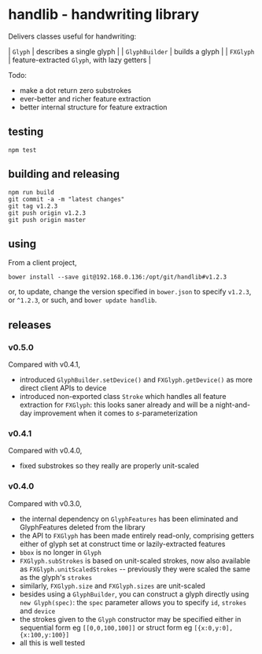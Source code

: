 # handlib - handwriting library

Delivers classes useful for handwriting:

| `Glyph` | describes a single glyph |
| `GlyphBuilder` | builds a glyph |
| `FXGlyph` | feature-extracted `Glyph`, with lazy getters |

Todo:

* make a dot return zero substrokes
* ever-better and richer feature extraction
* better internal structure for feature extraction

## testing

```shell
npm test
```

## building and releasing

```shell
npm run build
git commit -a -m "latest changes"
git tag v1.2.3
git push origin v1.2.3
git push origin master
```

## using

From a client project,

```shell
bower install --save git@192.168.0.136:/opt/git/handlib#v1.2.3
```

or, to update, change the version specified in `bower.json` to specify `v1.2.3`, or `^1.2.3`, or such,
and `bower update handlib`.

## releases

### v0.5.0

Compared with v0.4.1,

* introduced `GlyphBuilder.setDevice()` and `FXGlyph.getDevice()` as more direct client APIs to device
* introduced non-exported class `Stroke` which handles all feature extraction for `FXGlyph`:
  this looks saner already and will be a night-and-day improvement when it comes to $s$-parameterization

### v0.4.1

Compared with v0.4.0,

* fixed substrokes so they really are properly unit-scaled

### v0.4.0

Compared with v0.3.0,

* the internal dependency on `GlyphFeatures` has been eliminated and GlyphFeatures deleted from the library
* the API to `FXGlyph` has been made entirely read-only, comprising getters either of glyph set at construct time or lazily-extracted features
* `bbox` is no longer in `Glyph`
* `FXGlyph.subStrokes` is based on unit-scaled strokes, now also available as `FXGlyph.unitScaledStrokes` -- previously they were scaled the same as
  the glyph's `strokes`
* similarly, `FXGlyph.size` and `FXGlyph.sizes` are unit-scaled
* besides using a `GlyphBuilder`, you can construct a glyph directly using `new Glyph(spec)`: the `spec` parameter allows you to specify `id`, `strokes` and `device`
* the strokes given to the `Glyph` constructor may be specified either in sequential form eg `[[0,0,100,100]]` or struct form eg `[{x:0,y:0],{x:100,y:100}]`
* all this is well tested
